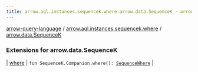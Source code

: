 ```yaml
---
title: arrow.aql.instances.sequencek.where.arrow.data.SequenceK - arrow-query-language
---
```


[arrow-query-language](../../index.html) / [arrow.aql.instances.sequencek.where](../index.html) / [arrow.data.SequenceK](./index.html)

### Extensions for arrow.data.SequenceK

| [where](where.html) | `fun SequenceK.Companion.where(): `[`SequenceWhere`](../../arrow.aql.instances/-sequence-where/index.html) |

